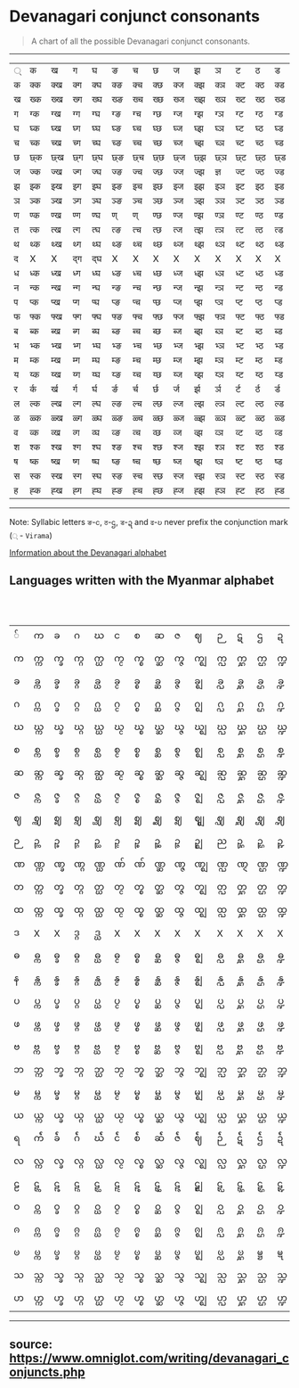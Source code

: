 

# Devanagari conjunct consonants

> A chart of all the possible Devanagari conjunct consonants.

-----
<table><tbody><tr><td>्</td><td>क</td><td>ख</td><td>ग</td><td>घ</td><td>ङ</td><td>च</td><td>छ</td><td>ज</td><td>झ</td><td>ञ</td><td>ट</td><td>ठ</td><td>ड</td><td>ढ</td><td>ण</td><td>त</td><td>थ</td><td>द</td><td>ध</td><td>न</td><td>प</td><td>फ</td><td>ब</td><td>भ</td><td>म</td><td>य</td><td>र</td><td>ल</td><td>ळ</td><td>व</td><td>श</td><td>ष</td><td>स</td><td>ह</td></tr><tr><td>क</td><td>क्क</td><td>क्ख</td><td>क्ग</td><td>क्घ</td><td>क्ङ</td><td>क्च</td><td>क्छ</td><td>क्ज</td><td>क्झ</td><td>क्ञ</td><td>क्ट</td><td>क्ठ</td><td>क्ड</td><td>क्ढ</td><td>क्ण</td><td>क्त</td><td>क्थ</td><td>क्द</td><td>क्ध</td><td>क्न</td><td>क्प</td><td>क्फ</td><td>क्ब</td><td>क्भ</td><td>क्म</td><td>क्य</td><td>क्र</td><td>क्ल</td><td>क्ळ</td><td>क्व</td><td>क्श</td><td>क्ष</td><td>क्स</td><td>क्ह</td></tr><tr><td>ख</td><td>ख्क</td><td>ख्ख</td><td>ख्ग</td><td>ख्घ</td><td>ख्ङ</td><td>ख्च</td><td>ख्छ</td><td>ख्ज</td><td>ख्झ</td><td>ख्ञ</td><td>ख्ट</td><td>ख्ठ</td><td>ख्ड</td><td>ख्ढ</td><td>ख्ण</td><td>ख्त</td><td>ख्थ</td><td>ख्द</td><td>ख्ध</td><td>ख्न</td><td>ख्प</td><td>ख्फ</td><td>ख्ब</td><td>ख्भ</td><td>ख्म</td><td>ख्य</td><td>ख्र</td><td>ख्ल</td><td>ख्ळ</td><td>ख्व</td><td>ख्श</td><td>ख्ष</td><td>ख्स</td><td>ख्ह</td></tr><tr><td>ग</td><td>ग्क</td><td>ग्ख</td><td>ग्ग</td><td>ग्घ</td><td>ग्ङ</td><td>ग्च</td><td>ग्छ</td><td>ग्ज</td><td>ग्झ</td><td>ग्ञ</td><td>ग्ट</td><td>ग्ठ</td><td>ग्ड</td><td>ग्ढ</td><td>ग्ण</td><td>ग्त</td><td>ग्थ</td><td>ग्द</td><td>ग्ध</td><td>ग्न</td><td>ग्प</td><td>ग्फ</td><td>ग्ब</td><td>ग्भ</td><td>ग्म</td><td>ग्य</td><td>ग्र</td><td>ग्ल</td><td>ग्ळ</td><td>ग्व</td><td>ग्श</td><td>ग्ष</td><td>ग्स</td><td>ग्ह</td></tr><tr><td>घ</td><td>घ्क</td><td>घ्ख</td><td>घ्ग</td><td>घ्घ</td><td>घ्ङ</td><td>घ्च</td><td>घ्छ</td><td>घ्ज</td><td>घ्झ</td><td>घ्ञ</td><td>घ्ट</td><td>घ्ठ</td><td>घ्ड</td><td>घ्ढ</td><td>घ्ण</td><td>घ्त</td><td>घ्थ</td><td>घ्द</td><td>घ्ध</td><td>घ्न</td><td>घ्प</td><td>घ्फ</td><td>घ्ब</td><td>घ्भ</td><td>घ्म</td><td>घ्य</td><td>घ्र</td><td>घ्ल</td><td>घ्ळ</td><td>घ्व</td><td>घ्श</td><td>घ्ष</td><td>घ्स</td><td>घ्ह</td></tr><tr><td>च</td><td>च्क</td><td>च्ख</td><td>च्ग</td><td>च्घ</td><td>च्ङ</td><td>च्च</td><td>च्छ</td><td>च्ज</td><td>च्झ</td><td>च्ञ</td><td>च्ट</td><td>च्ठ</td><td>च्ड</td><td>च्ढ</td><td>च्ण</td><td>च्त</td><td>च्थ</td><td>च्द</td><td>च्ध</td><td>च्न</td><td>च्प</td><td>च्फ</td><td>च्ब</td><td>च्भ</td><td>च्म</td><td>च्य</td><td>च्र</td><td>च्ल</td><td>च्ळ</td><td>च्व</td><td>च्श</td><td>च्ष</td><td>च्स</td><td>च्ह</td></tr><tr><td>छ</td><td>छ्क</td><td>छ्ख</td><td>छ्ग</td><td>छ्घ</td><td>छ्ङ</td><td>छ्च</td><td>छ्छ</td><td>छ्ज</td><td>छ्झ</td><td>छ्ञ</td><td>छ्ट</td><td>छ्ठ</td><td>छ्ड</td><td>छ्ढ</td><td>छ्ण</td><td>छ्त</td><td>छ्थ</td><td>छ्द</td><td>छ्ध</td><td>छ्न</td><td>छ्प</td><td>छ्फ</td><td>छ्ब</td><td>छ्भ</td><td>छ्म</td><td>छ्य</td><td>छ्र</td><td>छ्ल</td><td>छ्ळ</td><td>छ्व</td><td>छ्श</td><td>छ्ष</td><td>छ्स</td><td>छ्ह</td></tr><tr><td>ज</td><td>ज्क</td><td>ज्ख</td><td>ज्ग</td><td>ज्घ</td><td>ज्ङ</td><td>ज्च</td><td>ज्छ</td><td>ज्ज</td><td>ज्झ</td><td>ज्ञ</td><td>ज्ट</td><td>ज्ठ</td><td>ज्ड</td><td>ज्ढ</td><td>ज्ण</td><td>ज्त</td><td>ज्थ</td><td>ज्द</td><td>ज्ध</td><td>ज्न</td><td>ज्प</td><td>ज्फ</td><td>ज्ब</td><td>ज्भ</td><td>ज्म</td><td>ज्य</td><td>ज्र</td><td>ज्ल</td><td>ज्ळ</td><td>ज्व</td><td>ज्श</td><td>ज्ष</td><td>ज्स</td><td>ज्ह</td></tr><tr><td>झ</td><td>झ्क</td><td>झ्ख</td><td>झ्ग</td><td>झ्घ</td><td>झ्ङ</td><td>झ्च</td><td>झ्छ</td><td>झ्ज</td><td>झ्झ</td><td>झ्ञ</td><td>झ्ट</td><td>झ्ठ</td><td>झ्ड</td><td>झ्ढ</td><td>झ्ण</td><td>झ्त</td><td>झ्थ</td><td>झ्द</td><td>झ्ध</td><td>झ्न</td><td>झ्प</td><td>झ्फ</td><td>झ्ब</td><td>झ्भ</td><td>झ्म</td><td>झ्य</td><td>झ्र</td><td>झ्ल</td><td>झ्ळ</td><td>झ्व</td><td>झ्श</td><td>झ्ष</td><td>झ्स</td><td>झ्ह</td></tr><tr><td>ञ</td><td>ञ्क</td><td>ञ्ख</td><td>ञ्ग</td><td>ञ्घ</td><td>ञ्ङ</td><td>ञ्च</td><td>ञ्छ</td><td>ञ्ज</td><td>ञ्झ</td><td>ञ्ञ</td><td>ञ्ट</td><td>ञ्ठ</td><td>ञ्ड</td><td>ञ्ढ</td><td>ञ्ण</td><td>ञ्त</td><td>ञ्थ</td><td>ञ्द</td><td>ञ्ध</td><td>ञ्न</td><td>ञ्प</td><td>ञ्फ</td><td>ञ्ब</td><td>ञ्भ</td><td>ञ्म</td><td>ञ्य</td><td>ञ्र</td><td>ञ्ल</td><td>ञ्ळ</td><td>ञ्व</td><td>ञ्श</td><td>ञ्ष</td><td>ञ्स</td><td>ञ्ह</td></tr><tr><td>ण</td><td>ण्क</td><td>ण्ख</td><td>ण्ग</td><td>ण्घ</td><td>ण्</td><td>ण्</td><td>ण्छ</td><td>ण्ज</td><td>ण्झ</td><td>ण्ञ</td><td>ण्ट</td><td>ण्ठ</td><td>ण्ड</td><td>ण्ढ</td><td>ण्ण</td><td>ण्त</td><td>ण्थ</td><td>ण्द</td><td>ण्ध</td><td>ण्न</td><td>ण्प</td><td>ण्फ</td><td>ण्ब</td><td>ण्भ</td><td>ण्म</td><td>ण्य</td><td>ण्र</td><td>ण्ल</td><td>ण्ळ</td><td>ण्व</td><td>ण्श</td><td>ण्ष</td><td>ण्स</td><td>ण्ह</td></tr><tr><td>त</td><td>त्क</td><td>त्ख</td><td>त्ग</td><td>त्घ</td><td>त्ङ</td><td>त्च</td><td>त्छ</td><td>त्ज</td><td>त्झ</td><td>त्ञ</td><td>त्ट</td><td>त्ठ</td><td>त्ड</td><td>त्ढ</td><td>त्ण</td><td>त्त</td><td>त्थ</td><td>त्द</td><td>त्ध</td><td>त्न</td><td>त्प</td><td>त्फ</td><td>त्ब</td><td>त्भ</td><td>त्म</td><td>त्य</td><td>त्र</td><td>त्ल</td><td>त्ळ</td><td>त्व</td><td>त्श</td><td>त्ष</td><td>त्स</td><td>त्ह</td></tr><tr><td>थ</td><td>थ्क</td><td>थ्ख</td><td>थ्ग</td><td>थ्घ</td><td>थ्ङ</td><td>थ्च</td><td>थ्छ</td><td>थ्ज</td><td>थ्झ</td><td>थ्ञ</td><td>थ्ट</td><td>थ्ठ</td><td>थ्ड</td><td>थ्ढ</td><td>थ्ण</td><td>थ्त</td><td>थ्थ</td><td>थ्द</td><td>थ्ध</td><td>थ्न</td><td>थ्प</td><td>थ्फ</td><td>थ्ब</td><td>थ्भ</td><td>थ्म</td><td>थ्य</td><td>थ्र</td><td>थ्ल</td><td>थ्ळ</td><td>थ्व</td><td>थ्श</td><td>थ्ष</td><td>थ्स</td><td>थ्ह</td></tr><tr><td>द</td><td>X</td><td>X</td><td>द्ग</td><td>द्घ</td><td>X</td><td>X</td><td>X</td><td>X</td><td>X</td><td>X</td><td>X</td><td>X</td><td>X</td><td>X</td><td>X</td><td>X</td><td>X</td><td>द्द</td><td>द्ध</td><td>द्न</td><td>X</td><td>X</td><td>द्ब</td><td>द्भ</td><td>द्म</td><td>द्य</td><td>द्र</td><td>X</td><td>X</td><td>द्व</td><td>X</td><td>X</td><td>X</td><td>X</td></tr><tr><td>ध</td><td>ध्क</td><td>ध्ख</td><td>ध्ग</td><td>ध्घ</td><td>ध्ङ</td><td>ध्च</td><td>ध्छ</td><td>ध्ज</td><td>ध्झ</td><td>ध्ञ</td><td>ध्ट</td><td>ध्ठ</td><td>ध्ड</td><td>ध्ढ</td><td>ध्ण</td><td>ध्त</td><td>ध्थ</td><td>ध्द</td><td>ध्ध</td><td>ध्न</td><td>ध्प</td><td>ध्फ</td><td>ध्ब</td><td>ध्भ</td><td>ध्म</td><td>ध्य</td><td>ध्र</td><td>ध्ल</td><td>ध्ळ</td><td>ध्व</td><td>ध्श</td><td>ध्ष</td><td>ध्स</td><td>ध्ह</td></tr><tr><td>न</td><td>न्क</td><td>न्ख</td><td>न्ग</td><td>न्घ</td><td>न्ङ</td><td>न्च</td><td>न्छ</td><td>न्ज</td><td>न्झ</td><td>न्ञ</td><td>न्ट</td><td>न्ठ</td><td>न्ड</td><td>न्ढ</td><td>न्ण</td><td>न्त</td><td>न्थ</td><td>न्द</td><td>न्ध</td><td>न्न</td><td>न्प</td><td>न्फ</td><td>न्ब</td><td>न्भ</td><td>न्म</td><td>न्य</td><td>न्र</td><td>न्ल</td><td>न्ळ</td><td>न्व</td><td>न्श</td><td>न्ष</td><td>न्स</td><td>न्ह</td></tr><tr><td>प</td><td>प्क</td><td>प्ख</td><td>प्ग</td><td>प्घ</td><td>प्ङ</td><td>प्च</td><td>प्छ</td><td>प्ज</td><td>प्झ</td><td>प्ञ</td><td>प्ट</td><td>प्ठ</td><td>प्ड</td><td>प्ढ</td><td>प्ण</td><td>प्त</td><td>प्थ</td><td>प्द</td><td>प्ध</td><td>प्न</td><td>प्प</td><td>प्फ</td><td>प्ब</td><td>प्भ</td><td>प्म</td><td>प्य</td><td>प्र</td><td>प्ल</td><td>प्ळ</td><td>प्व</td><td>प्श</td><td>प्ष</td><td>प्स</td><td>प्ह</td></tr><tr><td>फ</td><td>फ्क</td><td>फ्ख</td><td>फ्ग</td><td>फ्घ</td><td>फ्ङ</td><td>फ्च</td><td>फ्छ</td><td>फ्ज</td><td>फ्झ</td><td>फ्ञ</td><td>फ्ट</td><td>फ्ठ</td><td>फ्ड</td><td>फ्ढ</td><td>फ्ण</td><td>फ्त</td><td>फ्थ</td><td>फ्द</td><td>फ्ध</td><td>फ्न</td><td>फ्प</td><td>फ्फ</td><td>फ्ब</td><td>फ्भ</td><td>फ्म</td><td>फ्य</td><td>फ्र</td><td>फ्ल</td><td>फ्ळ</td><td>फ्व</td><td>फ्श</td><td>फ्ष</td><td>फ्स</td><td>फ्ह</td></tr><tr><td>ब</td><td>ब्क</td><td>ब्ख</td><td>ब्ग</td><td>ब्घ</td><td>ब्ङ</td><td>ब्च</td><td>ब्छ</td><td>ब्ज</td><td>ब्झ</td><td>ब्ञ</td><td>ब्ट</td><td>ब्ठ</td><td>ब्ड</td><td>ब्ढ</td><td>ब्ण</td><td>ब्त</td><td>ब्थ</td><td>ब्द</td><td>ब्ध</td><td>ब्न</td><td>ब्प</td><td>ब्फ</td><td>ब्ब</td><td>ब्भ</td><td>ब्म</td><td>ब्य</td><td>ब्र</td><td>ब्ल</td><td>ब्ळ</td><td>ब्व</td><td>ब्श</td><td>ब्ष</td><td>ब्स</td><td>ब्ह</td></tr><tr><td>भ</td><td>भ्क</td><td>भ्ख</td><td>भ्ग</td><td>भ्घ</td><td>भ्ङ</td><td>भ्च</td><td>भ्छ</td><td>भ्ज</td><td>भ्झ</td><td>भ्ञ</td><td>भ्ट</td><td>भ्ठ</td><td>भ्ड</td><td>भ्ढ</td><td>भ्ण</td><td>भ्त</td><td>भ्थ</td><td>भ्द</td><td>भ्ध</td><td>भ्न</td><td>भ्प</td><td>भ्फ</td><td>भ्ब</td><td>भ्भ</td><td>भ्म</td><td>भ्य</td><td>भ्र</td><td>भ्ल</td><td>भ्ळ</td><td>भ्व</td><td>भ्श</td><td>भ्ष</td><td>भ्स</td><td>भ्ह</td></tr><tr><td>म</td><td>म्क</td><td>म्ख</td><td>म्ग</td><td>म्घ</td><td>म्ङ</td><td>म्च</td><td>म्छ</td><td>म्ज</td><td>म्झ</td><td>म्ञ</td><td>म्ट</td><td>म्ठ</td><td>म्ड</td><td>म्ढ</td><td>म्ण</td><td>म्त</td><td>म्थ</td><td>म्द</td><td>म्ध</td><td>म्न</td><td>म्प</td><td>म्फ</td><td>म्ब</td><td>म्भ</td><td>म्म</td><td>म्य</td><td>म्र</td><td>म्ल</td><td>म्ळ</td><td>म्व</td><td>म्श</td><td>म्ष</td><td>म्स</td><td>म्ह</td></tr><tr><td>य</td><td>य्क</td><td>य्ख</td><td>य्ग</td><td>य्घ</td><td>य्ङ</td><td>य्च</td><td>य्छ</td><td>य्ज</td><td>य्झ</td><td>य्ञ</td><td>य्ट</td><td>य्ठ</td><td>य्ड</td><td>य्ढ</td><td>य्ण</td><td>य्त</td><td>य्थ</td><td>य्द</td><td>य्ध</td><td>य्न</td><td>य्प</td><td>य्फ</td><td>य्ब</td><td>य्भ</td><td>य्म</td><td>य्य</td><td>य्र</td><td>य्ल</td><td>य्ळ</td><td>य्व</td><td>य्श</td><td>य्ष</td><td>य्स</td><td>य्ह</td></tr><tr><td>र</td><td>र्क</td><td>र्ख</td><td>र्ग</td><td>र्घ</td><td>र्ङ</td><td>र्च</td><td>र्छ</td><td>र्ज</td><td>र्झ</td><td>र्ञ</td><td>र्ट</td><td>र्ठ</td><td>र्ड</td><td>र्ढ</td><td>र्ण</td><td>र्त</td><td>र्थ</td><td>र्द</td><td>र्ध</td><td>र्न</td><td>र्प</td><td>र्फ</td><td>र्ब</td><td>र्भ</td><td>र्म</td><td>र्य</td><td>र्र</td><td>र्ल</td><td>र्ळ</td><td>र्व</td><td>र्श</td><td>र्ष</td><td>र्स</td><td>र्ह</td></tr><tr><td>ल</td><td>ल्क</td><td>ल्ख</td><td>ल्ग</td><td>ल्घ</td><td>ल्ङ</td><td>ल्च</td><td>ल्छ</td><td>ल्ज</td><td>ल्झ</td><td>ल्ञ</td><td>ल्ट</td><td>ल्ठ</td><td>ल्ड</td><td>ल्ढ</td><td>ल्ण</td><td>ल्त</td><td>ल्थ</td><td>ल्द</td><td>ल्ध</td><td>ल्न</td><td>ल्प</td><td>ल्फ</td><td>ल्ब</td><td>ल्भ</td><td>ल्म</td><td>ल्य</td><td>ल्र</td><td>ल्ल</td><td>ल्ळ</td><td>ल्व</td><td>ल्श</td><td>ल्ष</td><td>ल्स</td><td>ल्ह</td></tr><tr><td>ळ</td><td>ळ्क</td><td>ळ्ख</td><td>ळ्ग</td><td>ळ्घ</td><td>ळ्ङ</td><td>ळ्च</td><td>ळ्छ</td><td>ळ्ज</td><td>ळ्झ</td><td>ळ्ञ</td><td>ळ्ट</td><td>ळ्ठ</td><td>ळ्ड</td><td>ळ्ढ</td><td>ळ्ण</td><td>ळ्त</td><td>ळ्थ</td><td>ळ्द</td><td>ळ्ध</td><td>ळ्न</td><td>ळ्प</td><td>ळ्फ</td><td>ळ्ब</td><td>ळ्भ</td><td>ळ्म</td><td>ळ्य</td><td>ळ्र</td><td>ळ्ल</td><td>ळ्ळ</td><td>ळ्व</td><td>ळ्श</td><td>ळ्ष</td><td>ळ्स</td><td>ळ्ह</td></tr><tr><td>व</td><td>व्क</td><td>व्ख</td><td>व्ग</td><td>व्घ</td><td>व्ङ</td><td>व्च</td><td>व्छ</td><td>व्ज</td><td>व्झ</td><td>व्ञ</td><td>व्ट</td><td>व्ठ</td><td>व्ड</td><td>व्ढ</td><td>व्ण</td><td>व्त</td><td>व्थ</td><td>व्द</td><td>व्ध</td><td>व्न</td><td>व्प</td><td>व्फ</td><td>व्ब</td><td>व्भ</td><td>व्म</td><td>व्य</td><td>व्र</td><td>व्ल</td><td>व्ळ</td><td>व्व</td><td>व्श</td><td>व्ष</td><td>व्स</td><td>व्ह</td></tr><tr><td>श</td><td>श्क</td><td>श्ख</td><td>श्ग</td><td>श्घ</td><td>श्ङ</td><td>श्च</td><td>श्छ</td><td>श्ज</td><td>श्झ</td><td>श्ञ</td><td>श्ट</td><td>श्ठ</td><td>श्ड</td><td>श्ढ</td><td>श्ण</td><td>श्त</td><td>श्थ</td><td>श्द</td><td>श्ध</td><td>श्न</td><td>श्प</td><td>श्फ</td><td>श्ब</td><td>श्भ</td><td>श्म</td><td>श्य</td><td>श्र</td><td>श्ल</td><td>श्ळ</td><td>श्व</td><td>श्श</td><td>श्ष</td><td>श्स</td><td>श्ह</td></tr><tr><td>ष</td><td>ष्क</td><td>ष्ख</td><td>ष्ग</td><td>ष्घ</td><td>ष्ङ</td><td>ष्च</td><td>ष्छ</td><td>ष्ज</td><td>ष्झ</td><td>ष्ञ</td><td>ष्ट</td><td>ष्ठ</td><td>ष्ड</td><td>ष्ढ</td><td>ष्ण</td><td>ष्त</td><td>ष्थ</td><td>ष्द</td><td>ष्ध</td><td>ष्न</td><td>ष्प</td><td>ष्फ</td><td>ष्ब</td><td>ष्भ</td><td>ष्म</td><td>ष्य</td><td>ष्र</td><td>ष्ल</td><td>ष्ळ</td><td>ष्व</td><td>ष्श</td><td>ष्ष</td><td>ष्स</td><td>ष्ह</td></tr><tr><td>स</td><td>स्क</td><td>स्ख</td><td>स्ग</td><td>स्घ</td><td>स्ङ</td><td>स्च</td><td>स्छ</td><td>स्ज</td><td>स्झ</td><td>स्ञ</td><td>स्ट</td><td>स्ठ</td><td>स्ड</td><td>स्ढ</td><td>स्ण</td><td>स्त</td><td>स्थ</td><td>स्द</td><td>स्ध</td><td>स्न</td><td>स्प</td><td>स्फ</td><td>स्ब</td><td>स्भ</td><td>स्म</td><td>स्य</td><td>स्र</td><td>स्ल</td><td>स्ळ</td><td>स्व</td><td>स्श</td><td>स्ष</td><td>स्स</td><td>स्ह</td></tr><tr><td>ह</td><td>ह्क</td><td>ह्ख</td><td>ह्ग</td><td>ह्घ</td><td>ह्ङ</td><td>ह्च</td><td>ह्छ</td><td>ह्ज</td><td>ह्झ</td><td>ह्ञ</td><td>ह्ट</td><td>ह्ठ</td><td>ह्ड</td><td>ह्ढ</td><td>ह्ण</td><td>ह्त</td><td>ह्थ</td><td>ह्द</td><td>ह्ध</td><td>ह्न</td><td>ह्प</td><td>ह्फ</td><td>ह्ब</td><td>ह्भ</td><td>ह्म</td><td>ह्य</td><td>ह्र</td><td>ह्ल</td><td>ह्ळ</td><td>ह्व</td><td>ह्श</td><td>ह्ष</td><td>ह्स</td><td>ह्ह</td></tr></tbody></table>

---
Note: Syllabic letters `ङ`-`င`, `ठ`-`ဌ`, `ड`-`ဍ` and `ढ`-`ဎ` never prefix the conjunction mark (`्` - `Virama`)


[Information about the Devanagari alphabet](https://www.omniglot.com/writing/devanagari_conjuncts.phpdevanagari.htm)

## Languages written with the Myanmar alphabet


<span class="printhide"><br/> </span> <br/><div data-v-92d09ab6="" class="burmese" style="font-size: 100%;"><table><tbody><tr><td>်</td><td>က</td><td>ခ</td><td>ဂ</td><td>ဃ</td><td>င</td><td>စ</td><td>ဆ</td><td>ဇ</td><td>ဈ</td><td>ဉ</td><td>ဋ</td><td>ဌ</td><td>ဍ</td><td>ဎ</td><td>ဏ</td><td>တ</td><td>ထ</td><td>ဒ</td><td>ဓ</td><td>န</td><td>ပ</td><td>ဖ</td><td>ဗ</td><td>ဘ</td><td>မ</td><td>ယ</td><td>ရ</td><td>လ</td><td>ဠ</td><td>ဝ</td><td>ၐ</td><td>ၑ</td><td>သ</td><td>ဟ</td></tr><tr><td>က</td><td>က္က</td><td>က္ခ</td><td>က္ဂ</td><td>က္ဃ</td><td>က္င</td><td>က္စ</td><td>က္ဆ</td><td>က္ဇ</td><td>က္ဈ</td><td>က္ဉ</td><td>က္ဋ</td><td>က္ဌ</td><td>က္ဍ</td><td>က္ဎ</td><td>က္ဏ</td><td>က္တ</td><td>က္ထ</td><td>က္ဒ</td><td>က္ဓ</td><td>က္န</td><td>က္ပ</td><td>က္ဖ</td><td>က္ဗ</td><td>က္ဘ</td><td>က္မ</td><td>ကျ</td><td>ကြ</td><td>က္လ</td><td>က္ဠ</td><td>ကွ</td><td>က္ၐ</td><td>က္ၑ</td><td>က္သ</td><td>ကှ</td></tr><tr><td>ခ</td><td>ခ္က</td><td>ခ္ခ</td><td>ခ္ဂ</td><td>ခ္ဃ</td><td>ခ္င</td><td>ခ္စ</td><td>ခ္ဆ</td><td>ခ္ဇ</td><td>ခ္ဈ</td><td>ခ္ဉ</td><td>ခ္ဋ</td><td>ခ္ဌ</td><td>ခ္ဍ</td><td>ခ္ဎ</td><td>ခ္ဏ</td><td>ခ္တ</td><td>ခ္ထ</td><td>ခ္ဒ</td><td>ခ္ဓ</td><td>ခ္န</td><td>ခ္ပ</td><td>ခ္ဖ</td><td>ခ္ဗ</td><td>ခ္ဘ</td><td>ခ္မ</td><td>ချ</td><td>ခြ</td><td>ခ္လ</td><td>ခ္ဠ</td><td>ခွ</td><td>ခ္ၐ</td><td>ခ္ၑ</td><td>ခ္သ</td><td>ခှ</td></tr><tr><td>ဂ</td><td>ဂ္က</td><td>ဂ္ခ</td><td>ဂ္ဂ</td><td>ဂ္ဃ</td><td>ဂ္င</td><td>ဂ္စ</td><td>ဂ္ဆ</td><td>ဂ္ဇ</td><td>ဂ္ဈ</td><td>ဂ္ဉ</td><td>ဂ္ဋ</td><td>ဂ္ဌ</td><td>ဂ္ဍ</td><td>ဂ္ဎ</td><td>ဂ္ဏ</td><td>ဂ္တ</td><td>ဂ္ထ</td><td>ဂ္ဒ</td><td>ဂ္ဓ</td><td>ဂ္န</td><td>ဂ္ပ</td><td>ဂ္ဖ</td><td>ဂ္ဗ</td><td>ဂ္ဘ</td><td>ဂ္မ</td><td>ဂျ</td><td>ဂြ</td><td>ဂ္လ</td><td>ဂ္ဠ</td><td>ဂွ</td><td>ဂ္ၐ</td><td>ဂ္ၑ</td><td>ဂ္သ</td><td>ဂှ</td></tr><tr><td>ဃ</td><td>ဃ္က</td><td>ဃ္ခ</td><td>ဃ္ဂ</td><td>ဃ္ဃ</td><td>ဃ္င</td><td>ဃ္စ</td><td>ဃ္ဆ</td><td>ဃ္ဇ</td><td>ဃ္ဈ</td><td>ဃ္ဉ</td><td>ဃ္ဋ</td><td>ဃ္ဌ</td><td>ဃ္ဍ</td><td>ဃ္ဎ</td><td>ဃ္ဏ</td><td>ဃ္တ</td><td>ဃ္ထ</td><td>ဃ္ဒ</td><td>ဃ္ဓ</td><td>ဃ္န</td><td>ဃ္ပ</td><td>ဃ္ဖ</td><td>ဃ္ဗ</td><td>ဃ္ဘ</td><td>ဃ္မ</td><td>ဃျ</td><td>ဃြ</td><td>ဃ္လ</td><td>ဃ္ဠ</td><td>ဃွ</td><td>ဃ္ၐ</td><td>ဃ္ၑ</td><td>ဃ္သ</td><td>ဃှ</td></tr><tr><td>စ</td><td>စ္က</td><td>စ္ခ</td><td>စ္ဂ</td><td>စ္ဃ</td><td>စ္င</td><td>စ္စ</td><td>စ္ဆ</td><td>စ္ဇ</td><td>စ္ဈ</td><td>စ္ဉ</td><td>စ္ဋ</td><td>စ္ဌ</td><td>စ္ဍ</td><td>စ္ဎ</td><td>စ္ဏ</td><td>စ္တ</td><td>စ္ထ</td><td>စ္ဒ</td><td>စ္ဓ</td><td>စ္န</td><td>စ္ပ</td><td>စ္ဖ</td><td>စ္ဗ</td><td>စ္ဘ</td><td>စ္မ</td><td>စျ</td><td>စြ</td><td>စ္လ</td><td>စ္ဠ</td><td>စွ</td><td>စ္ၐ</td><td>စ္ၑ</td><td>စ္သ</td><td>စှ</td></tr><tr><td>ဆ</td><td>ဆ္က</td><td>ဆ္ခ</td><td>ဆ္ဂ</td><td>ဆ္ဃ</td><td>ဆ္င</td><td>ဆ္စ</td><td>ဆ္ဆ</td><td>ဆ္ဇ</td><td>ဆ္ဈ</td><td>ဆ္ဉ</td><td>ဆ္ဋ</td><td>ဆ္ဌ</td><td>ဆ္ဍ</td><td>ဆ္ဎ</td><td>ဆ္ဏ</td><td>ဆ္တ</td><td>ဆ္ထ</td><td>ဆ္ဒ</td><td>ဆ္ဓ</td><td>ဆ္န</td><td>ဆ္ပ</td><td>ဆ္ဖ</td><td>ဆ္ဗ</td><td>ဆ္ဘ</td><td>ဆ္မ</td><td>ဆျ</td><td>ဆြ</td><td>ဆ္လ</td><td>ဆ္ဠ</td><td>ဆွ</td><td>ဆ္ၐ</td><td>ဆ္ၑ</td><td>ဆ္သ</td><td>ဆှ</td></tr><tr><td>ဇ</td><td>ဇ္က</td><td>ဇ္ခ</td><td>ဇ္ဂ</td><td>ဇ္ဃ</td><td>ဇ္င</td><td>ဇ္စ</td><td>ဇ္ဆ</td><td>ဇ္ဇ</td><td>ဇ္ဈ</td><td>ဇ္ဉ</td><td>ဇ္ဋ</td><td>ဇ္ဌ</td><td>ဇ္ဍ</td><td>ဇ္ဎ</td><td>ဇ္ဏ</td><td>ဇ္တ</td><td>ဇ္ထ</td><td>ဇ္ဒ</td><td>ဇ္ဓ</td><td>ဇ္န</td><td>ဇ္ပ</td><td>ဇ္ဖ</td><td>ဇ္ဗ</td><td>ဇ္ဘ</td><td>ဇ္မ</td><td>ဇျ</td><td>ဇြ</td><td>ဇ္လ</td><td>ဇ္ဠ</td><td>ဇွ</td><td>ဇ္ၐ</td><td>ဇ္ၑ</td><td>ဇ္သ</td><td>ဇှ</td></tr><tr><td>ဈ</td><td>ဈ္က</td><td>ဈ္ခ</td><td>ဈ္ဂ</td><td>ဈ္ဃ</td><td>ဈ္င</td><td>ဈ္စ</td><td>ဈ္ဆ</td><td>ဈ္ဇ</td><td>ဈ္ဈ</td><td>ဈ္ဉ</td><td>ဈ္ဋ</td><td>ဈ္ဌ</td><td>ဈ္ဍ</td><td>ဈ္ဎ</td><td>ဈ္ဏ</td><td>ဈ္တ</td><td>ဈ္ထ</td><td>ဈ္ဒ</td><td>ဈ္ဓ</td><td>ဈ္န</td><td>ဈ္ပ</td><td>ဈ္ဖ</td><td>ဈ္ဗ</td><td>ဈ္ဘ</td><td>ဈ္မ</td><td>ဈျ</td><td>ဈြ</td><td>ဈ္လ</td><td>ဈ္ဠ</td><td>ဈွ</td><td>ဈ္ၐ</td><td>ဈ္ၑ</td><td>ဈ္သ</td><td>ဈှ</td></tr><tr><td>ဉ</td><td>ဉ္က</td><td>ဉ္ခ</td><td>ဉ္ဂ</td><td>ဉ္ဃ</td><td>ဉ္င</td><td>ဉ္စ</td><td>ဉ္ဆ</td><td>ဉ္ဇ</td><td>ဉ္ဈ</td><td>ည</td><td>ဉ္ဋ</td><td>ဉ္ဌ</td><td>ဉ္ဍ</td><td>ဉ္ဎ</td><td>ဉ္ဏ</td><td>ဉ္တ</td><td>ဉ္ထ</td><td>ဉ္ဒ</td><td>ဉ္ဓ</td><td>ဉ္န</td><td>ဉ္ပ</td><td>ဉ္ဖ</td><td>ဉ္ဗ</td><td>ဉ္ဘ</td><td>ဉ္မ</td><td>ဉျ</td><td>ဉြ</td><td>ဉ္လ</td><td>ဉ္ဠ</td><td>ဉွ</td><td>ဉ္ၐ</td><td>ဉ္ၑ</td><td>ဉ္သ</td><td>ဉှ</td></tr><tr><td>ဏ</td><td>ဏ္က</td><td>ဏ္ခ</td><td>ဏ္ဂ</td><td>ဏ္ဃ</td><td>ဏ်</td><td>ဏ်</td><td>ဏ္ဆ</td><td>ဏ္ဇ</td><td>ဏ္ဈ</td><td>ဏ္ဉ</td><td>ဏ္ဋ</td><td>ဏ္ဌ</td><td>ဏ္ဍ</td><td>ဏ္ဎ</td><td>ဏ္ဏ</td><td>ဏ္တ</td><td>ဏ္ထ</td><td>ဏ္ဒ</td><td>ဏ္ဓ</td><td>ဏ္န</td><td>ဏ္ပ</td><td>ဏ္ဖ</td><td>ဏ္ဗ</td><td>ဏ္ဘ</td><td>ဏ္မ</td><td>ဏျ</td><td>ဏြ</td><td>ဏ္လ</td><td>ဏ္ဠ</td><td>ဏွ</td><td>ဏ္ၐ</td><td>ဏ္ၑ</td><td>ဏ္သ</td><td>ဏှ</td></tr><tr><td>တ</td><td>တ္က</td><td>တ္ခ</td><td>တ္ဂ</td><td>တ္ဃ</td><td>တ္င</td><td>တ္စ</td><td>တ္ဆ</td><td>တ္ဇ</td><td>တ္ဈ</td><td>တ္ဉ</td><td>တ္ဋ</td><td>တ္ဌ</td><td>တ္ဍ</td><td>တ္ဎ</td><td>တ္ဏ</td><td>တ္တ</td><td>တ္ထ</td><td>တ္ဒ</td><td>တ္ဓ</td><td>တ္န</td><td>တ္ပ</td><td>တ္ဖ</td><td>တ္ဗ</td><td>တ္ဘ</td><td>တ္မ</td><td>တျ</td><td>တြ</td><td>တ္လ</td><td>တ္ဠ</td><td>တွ</td><td>တ္ၐ</td><td>တ္ၑ</td><td>တ္သ</td><td>တှ</td></tr><tr><td>ထ</td><td>ထ္က</td><td>ထ္ခ</td><td>ထ္ဂ</td><td>ထ္ဃ</td><td>ထ္င</td><td>ထ္စ</td><td>ထ္ဆ</td><td>ထ္ဇ</td><td>ထ္ဈ</td><td>ထ္ဉ</td><td>ထ္ဋ</td><td>ထ္ဌ</td><td>ထ္ဍ</td><td>ထ္ဎ</td><td>ထ္ဏ</td><td>ထ္တ</td><td>ထ္ထ</td><td>ထ္ဒ</td><td>ထ္ဓ</td><td>ထ္န</td><td>ထ္ပ</td><td>ထ္ဖ</td><td>ထ္ဗ</td><td>ထ္ဘ</td><td>ထ္မ</td><td>ထျ</td><td>ထြ</td><td>ထ္လ</td><td>ထ္ဠ</td><td>ထွ</td><td>ထ္ၐ</td><td>ထ္ၑ</td><td>ထ္သ</td><td>ထှ</td></tr><tr><td>ဒ</td><td>X</td><td>X</td><td>ဒ္ဂ</td><td>ဒ္ဃ</td><td>X</td><td>X</td><td>X</td><td>X</td><td>X</td><td>X</td><td>X</td><td>X</td><td>X</td><td>X</td><td>X</td><td>X</td><td>X</td><td>ဒ္ဒ</td><td>ဒ္ဓ</td><td>ဒ္န</td><td>X</td><td>X</td><td>ဒ္ဗ</td><td>ဒ္ဘ</td><td>ဒ္မ</td><td>ဒျ</td><td>ဒြ</td><td>X</td><td>X</td><td>ဒွ</td><td>X</td><td>X</td><td>X</td><td>X</td></tr><tr><td>ဓ</td><td>ဓ္က</td><td>ဓ္ခ</td><td>ဓ္ဂ</td><td>ဓ္ဃ</td><td>ဓ္င</td><td>ဓ္စ</td><td>ဓ္ဆ</td><td>ဓ္ဇ</td><td>ဓ္ဈ</td><td>ဓ္ဉ</td><td>ဓ္ဋ</td><td>ဓ္ဌ</td><td>ဓ္ဍ</td><td>ဓ္ဎ</td><td>ဓ္ဏ</td><td>ဓ္တ</td><td>ဓ္ထ</td><td>ဓ္ဒ</td><td>ဓ္ဓ</td><td>ဓ္န</td><td>ဓ္ပ</td><td>ဓ္ဖ</td><td>ဓ္ဗ</td><td>ဓ္ဘ</td><td>ဓ္မ</td><td>ဓျ</td><td>ဓြ</td><td>ဓ္လ</td><td>ဓ္ဠ</td><td>ဓွ</td><td>ဓ္ၐ</td><td>ဓ္ၑ</td><td>ဓ္သ</td><td>ဓှ</td></tr><tr><td>န</td><td>န္က</td><td>န္ခ</td><td>န္ဂ</td><td>န္ဃ</td><td>န္င</td><td>န္စ</td><td>န္ဆ</td><td>န္ဇ</td><td>န္ဈ</td><td>န္ဉ</td><td>န္ဋ</td><td>န္ဌ</td><td>န္ဍ</td><td>န္ဎ</td><td>န္ဏ</td><td>န္တ</td><td>န္ထ</td><td>န္ဒ</td><td>န္ဓ</td><td>န္န</td><td>န္ပ</td><td>န္ဖ</td><td>န္ဗ</td><td>န္ဘ</td><td>န္မ</td><td>နျ</td><td>နြ</td><td>န္လ</td><td>န္ဠ</td><td>နွ</td><td>န္ၐ</td><td>န္ၑ</td><td>န္သ</td><td>နှ</td></tr><tr><td>ပ</td><td>ပ္က</td><td>ပ္ခ</td><td>ပ္ဂ</td><td>ပ္ဃ</td><td>ပ္င</td><td>ပ္စ</td><td>ပ္ဆ</td><td>ပ္ဇ</td><td>ပ္ဈ</td><td>ပ္ဉ</td><td>ပ္ဋ</td><td>ပ္ဌ</td><td>ပ္ဍ</td><td>ပ္ဎ</td><td>ပ္ဏ</td><td>ပ္တ</td><td>ပ္ထ</td><td>ပ္ဒ</td><td>ပ္ဓ</td><td>ပ္န</td><td>ပ္ပ</td><td>ပ္ဖ</td><td>ပ္ဗ</td><td>ပ္ဘ</td><td>ပ္မ</td><td>ပျ</td><td>ပြ</td><td>ပ္လ</td><td>ပ္ဠ</td><td>ပွ</td><td>ပ္ၐ</td><td>ပ္ၑ</td><td>ပ္သ</td><td>ပှ</td></tr><tr><td>ဖ</td><td>ဖ္က</td><td>ဖ္ခ</td><td>ဖ္ဂ</td><td>ဖ္ဃ</td><td>ဖ္င</td><td>ဖ္စ</td><td>ဖ္ဆ</td><td>ဖ္ဇ</td><td>ဖ္ဈ</td><td>ဖ္ဉ</td><td>ဖ္ဋ</td><td>ဖ္ဌ</td><td>ဖ္ဍ</td><td>ဖ္ဎ</td><td>ဖ္ဏ</td><td>ဖ္တ</td><td>ဖ္ထ</td><td>ဖ္ဒ</td><td>ဖ္ဓ</td><td>ဖ္န</td><td>ဖ္ပ</td><td>ဖ္ဖ</td><td>ဖ္ဗ</td><td>ဖ္ဘ</td><td>ဖ္မ</td><td>ဖျ</td><td>ဖြ</td><td>ဖ္လ</td><td>ဖ္ဠ</td><td>ဖွ</td><td>ဖ္ၐ</td><td>ဖ္ၑ</td><td>ဖ္သ</td><td>ဖှ</td></tr><tr><td>ဗ</td><td>ဗ္က</td><td>ဗ္ခ</td><td>ဗ္ဂ</td><td>ဗ္ဃ</td><td>ဗ္င</td><td>ဗ္စ</td><td>ဗ္ဆ</td><td>ဗ္ဇ</td><td>ဗ္ဈ</td><td>ဗ္ဉ</td><td>ဗ္ဋ</td><td>ဗ္ဌ</td><td>ဗ္ဍ</td><td>ဗ္ဎ</td><td>ဗ္ဏ</td><td>ဗ္တ</td><td>ဗ္ထ</td><td>ဗ္ဒ</td><td>ဗ္ဓ</td><td>ဗ္န</td><td>ဗ္ပ</td><td>ဗ္ဖ</td><td>ဗ္ဗ</td><td>ဗ္ဘ</td><td>ဗ္မ</td><td>ဗျ</td><td>ဗြ</td><td>ဗ္လ</td><td>ဗ္ဠ</td><td>ဗွ</td><td>ဗ္ၐ</td><td>ဗ္ၑ</td><td>ဗ္သ</td><td>ဗှ</td></tr><tr><td>ဘ</td><td>ဘ္က</td><td>ဘ္ခ</td><td>ဘ္ဂ</td><td>ဘ္ဃ</td><td>ဘ္င</td><td>ဘ္စ</td><td>ဘ္ဆ</td><td>ဘ္ဇ</td><td>ဘ္ဈ</td><td>ဘ္ဉ</td><td>ဘ္ဋ</td><td>ဘ္ဌ</td><td>ဘ္ဍ</td><td>ဘ္ဎ</td><td>ဘ္ဏ</td><td>ဘ္တ</td><td>ဘ္ထ</td><td>ဘ္ဒ</td><td>ဘ္ဓ</td><td>ဘ္န</td><td>ဘ္ပ</td><td>ဘ္ဖ</td><td>ဘ္ဗ</td><td>ဘ္ဘ</td><td>ဘ္မ</td><td>ဘျ</td><td>ဘြ</td><td>ဘ္လ</td><td>ဘ္ဠ</td><td>ဘွ</td><td>ဘ္ၐ</td><td>ဘ္ၑ</td><td>ဘ္သ</td><td>ဘှ</td></tr><tr><td>မ</td><td>မ္က</td><td>မ္ခ</td><td>မ္ဂ</td><td>မ္ဃ</td><td>မ္င</td><td>မ္စ</td><td>မ္ဆ</td><td>မ္ဇ</td><td>မ္ဈ</td><td>မ္ဉ</td><td>မ္ဋ</td><td>မ္ဌ</td><td>မ္ဍ</td><td>မ္ဎ</td><td>မ္ဏ</td><td>မ္တ</td><td>မ္ထ</td><td>မ္ဒ</td><td>မ္ဓ</td><td>မ္န</td><td>မ္ပ</td><td>မ္ဖ</td><td>မ္ဗ</td><td>မ္ဘ</td><td>မ္မ</td><td>မျ</td><td>မြ</td><td>မ္လ</td><td>မ္ဠ</td><td>မွ</td><td>မ္ၐ</td><td>မ္ၑ</td><td>မ္သ</td><td>မှ</td></tr><tr><td>ယ</td><td>ယ္က</td><td>ယ္ခ</td><td>ယ္ဂ</td><td>ယ္ဃ</td><td>ယ္င</td><td>ယ္စ</td><td>ယ္ဆ</td><td>ယ္ဇ</td><td>ယ္ဈ</td><td>ယ္ဉ</td><td>ယ္ဋ</td><td>ယ္ဌ</td><td>ယ္ဍ</td><td>ယ္ဎ</td><td>ယ္ဏ</td><td>ယ္တ</td><td>ယ္ထ</td><td>ယ္ဒ</td><td>ယ္ဓ</td><td>ယ္န</td><td>ယ္ပ</td><td>ယ္ဖ</td><td>ယ္ဗ</td><td>ယ္ဘ</td><td>ယ္မ</td><td>ယျ</td><td>ယြ</td><td>ယ္လ</td><td>ယ္ဠ</td><td>ယွ</td><td>ယ္ၐ</td><td>ယ္ၑ</td><td>ယ္သ</td><td>ယှ</td></tr><tr><td>ရ</td><td>ရ်္က</td><td>ရ်္ခ</td><td>ရ်္ဂ</td><td>ရ်္ဃ</td><td>ရ်္င</td><td>ရ်္စ</td><td>ရ်္ဆ</td><td>ရ်္ဇ</td><td>ရ်္ဈ</td><td>ရ်္ဉ</td><td>ရ်္ဋ</td><td>ရ်္ဌ</td><td>ရ်္ဍ</td><td>ရ်္ဎ</td><td>ရ်္ဏ</td><td>ရ်္တ</td><td>ရ်္ထ</td><td>ရ်္ဒ</td><td>ရ်္ဓ</td><td>ရ်္န</td><td>ရ်္ပ</td><td>ရ်္ဖ</td><td>ရ်္ဗ</td><td>ရ်္ဘ</td><td>ရ်္မ</td><td>ရ်္ယ</td><td>ရ်္ရ</td><td>ရ်္လ</td><td>ရ်္ဠ</td><td>ရ်္ဝ</td><td>ရ်္ၐ</td><td>ရ်္ၑ</td><td>ရ်္သ</td><td>ရ်္ဟ</td></tr><tr><td>လ</td><td>လ္က</td><td>လ္ခ</td><td>လ္ဂ</td><td>လ္ဃ</td><td>လ္င</td><td>လ္စ</td><td>လ္ဆ</td><td>လ္ဇ</td><td>လ္ဈ</td><td>လ္ဉ</td><td>လ္ဋ</td><td>လ္ဌ</td><td>လ္ဍ</td><td>လ္ဎ</td><td>လ္ဏ</td><td>လ္တ</td><td>လ္ထ</td><td>လ္ဒ</td><td>လ္ဓ</td><td>လ္န</td><td>လ္ပ</td><td>လ္ဖ</td><td>လ္ဗ</td><td>လ္ဘ</td><td>လ္မ</td><td>လျ</td><td>လြ</td><td>လ္လ</td><td>လ္ဠ</td><td>လွ</td><td>လ္ၐ</td><td>လ္ၑ</td><td>လ္သ</td><td>လှ</td></tr><tr><td>ဠ</td><td>ဠ္က</td><td>ဠ္ခ</td><td>ဠ္ဂ</td><td>ဠ္ဃ</td><td>ဠ္င</td><td>ဠ္စ</td><td>ဠ္ဆ</td><td>ဠ္ဇ</td><td>ဠ္ဈ</td><td>ဠ္ဉ</td><td>ဠ္ဋ</td><td>ဠ္ဌ</td><td>ဠ္ဍ</td><td>ဠ္ဎ</td><td>ဠ္ဏ</td><td>ဠ္တ</td><td>ဠ္ထ</td><td>ဠ္ဒ</td><td>ဠ္ဓ</td><td>ဠ္န</td><td>ဠ္ပ</td><td>ဠ္ဖ</td><td>ဠ္ဗ</td><td>ဠ္ဘ</td><td>ဠ္မ</td><td>ဠျ</td><td>ဠြ</td><td>ဠ္လ</td><td>ဠ္ဠ</td><td>ဠွ</td><td>ဠ္ၐ</td><td>ဠ္ၑ</td><td>ဠ္သ</td><td>ဠှ</td></tr><tr><td>ဝ</td><td>ဝ္က</td><td>ဝ္ခ</td><td>ဝ္ဂ</td><td>ဝ္ဃ</td><td>ဝ္င</td><td>ဝ္စ</td><td>ဝ္ဆ</td><td>ဝ္ဇ</td><td>ဝ္ဈ</td><td>ဝ္ဉ</td><td>ဝ္ဋ</td><td>ဝ္ဌ</td><td>ဝ္ဍ</td><td>ဝ္ဎ</td><td>ဝ္ဏ</td><td>ဝ္တ</td><td>ဝ္ထ</td><td>ဝ္ဒ</td><td>ဝ္ဓ</td><td>ဝ္န</td><td>ဝ္ပ</td><td>ဝ္ဖ</td><td>ဝ္ဗ</td><td>ဝ္ဘ</td><td>ဝ္မ</td><td>ဝျ</td><td>ဝြ</td><td>ဝ္လ</td><td>ဝ္ဠ</td><td>ဝွ</td><td>ဝ္ၐ</td><td>ဝ္ၑ</td><td>ဝ္သ</td><td>ဝှ</td></tr><tr><td>ၐ</td><td>ၐ္က</td><td>ၐ္ခ</td><td>ၐ္ဂ</td><td>ၐ္ဃ</td><td>ၐ္င</td><td>ၐ္စ</td><td>ၐ္ဆ</td><td>ၐ္ဇ</td><td>ၐ္ဈ</td><td>ၐ္ဉ</td><td>ၐ္ဋ</td><td>ၐ္ဌ</td><td>ၐ္ဍ</td><td>ၐ္ဎ</td><td>ၐ္ဏ</td><td>ၐ္တ</td><td>ၐ္ထ</td><td>ၐ္ဒ</td><td>ၐ္ဓ</td><td>ၐ္န</td><td>ၐ္ပ</td><td>ၐ္ဖ</td><td>ၐ္ဗ</td><td>ၐ္ဘ</td><td>ၐ္မ</td><td>ၐျ</td><td>ၐြ</td><td>ၐ္လ</td><td>ၐ္ဠ</td><td>ၐွ</td><td>ၐ္ၐ</td><td>ၐ္ၑ</td><td>ၐ္သ</td><td>ၐှ</td></tr><tr><td>ၑ</td><td>ၑ္က</td><td>ၑ္ခ</td><td>ၑ္ဂ</td><td>ၑ္ဃ</td><td>ၑ္င</td><td>ၑ္စ</td><td>ၑ္ဆ</td><td>ၑ္ဇ</td><td>ၑ္ဈ</td><td>ၑ္ဉ</td><td>ၑ္ဋ</td><td>ၑ္ဌ</td><td>ၑ္ဍ</td><td>ၑ္ဎ</td><td>ၑ္ဏ</td><td>ၑ္တ</td><td>ၑ္ထ</td><td>ၑ္ဒ</td><td>ၑ္ဓ</td><td>ၑ္န</td><td>ၑ္ပ</td><td>ၑ္ဖ</td><td>ၑ္ဗ</td><td>ၑ္ဘ</td><td>ၑ္မ</td><td>ၑျ</td><td>ၑြ</td><td>ၑ္လ</td><td>ၑ္ဠ</td><td>ၑွ</td><td>ၑ္ၐ</td><td>ၑ္ၑ</td><td>ၑ္သ</td><td>ၑှ</td></tr><tr><td>သ</td><td>သ္က</td><td>သ္ခ</td><td>သ္ဂ</td><td>သ္ဃ</td><td>သ္င</td><td>သ္စ</td><td>သ္ဆ</td><td>သ္ဇ</td><td>သ္ဈ</td><td>သ္ဉ</td><td>သ္ဋ</td><td>သ္ဌ</td><td>သ္ဍ</td><td>သ္ဎ</td><td>သ္ဏ</td><td>သ္တ</td><td>သ္ထ</td><td>သ္ဒ</td><td>သ္ဓ</td><td>သ္န</td><td>သ္ပ</td><td>သ္ဖ</td><td>သ္ဗ</td><td>သ္ဘ</td><td>သ္မ</td><td>သျ</td><td>သြ</td><td>သ္လ</td><td>သ္ဠ</td><td>သွ</td><td>သ္ၐ</td><td>သ္ၑ</td><td>ဿ</td><td>သှ</td></tr><tr><td>ဟ</td><td>ဟ္က</td><td>ဟ္ခ</td><td>ဟ္ဂ</td><td>ဟ္ဃ</td><td>ဟ္င</td><td>ဟ္စ</td><td>ဟ္ဆ</td><td>ဟ္ဇ</td><td>ဟ္ဈ</td><td>ဟ္ဉ</td><td>ဟ္ဋ</td><td>ဟ္ဌ</td><td>ဟ္ဍ</td><td>ဟ္ဎ</td><td>ဟ္ဏ</td><td>ဟ္တ</td><td>ဟ္ထ</td><td>ဟ္ဒ</td><td>ဟ္ဓ</td><td>ဟ္န</td><td>ဟ္ပ</td><td>ဟ္ဖ</td><td>ဟ္ဗ</td><td>ဟ္ဘ</td><td>ဟ္မ</td><td>ဟျ</td><td>ဟြ</td><td>ဟ္လ</td><td>ဟ္ဠ</td><td>ဟွ</td><td>ဟ္ၐ</td><td>ဟ္ၑ</td><td>ဟ္သ</td><td>ဟှ</td></tr></tbody></table></div></span>

-----
source: https://www.omniglot.com/writing/devanagari_conjuncts.php
-----
